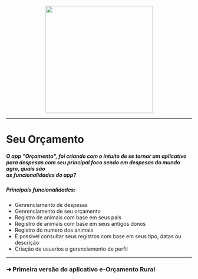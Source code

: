 <p align="center">
 <img width="290px" src="https://user-images.githubusercontent.com/81252209/215353108-17e0d139-7012-458f-a471-1143d17182c8.png" /> 
 </p>

<hr/>

<h1>Seu Orçamento </h1>

<p> 
  <h5>O app "Orçamento", foi criando com o intuito de se tornar um aplicativo para despesas com seu principal foco sendo em despesas do mundo agro, quais são <br/>
  as funcionalidades do app?<br/>
  
  <h5>Principais funcionalidades:</h5>
  <ul>
  <li>Genrenciamento de despesas</li>
  <li>Genrenciamento de seu orçamento </li>
  <li>Registro de animais com base em seus pais</li>
  <li>Registro de animais com base em seus antigos donos</li>
  <li>Registro do numero dos animais </li>
  <li>É possivel consultar seus registros com base em seus tipo, datas ou descrição</li>
  <li>Criação de usuarios e gerenciamento de perfil</li>
  </ul>
  
  </h5>
</p>

<hr/>

<h3> &#10140; Primeira versão do aplicativo e-Orçamento Rural</h3>
